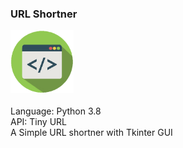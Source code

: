 ### URL Shortner
<img src="icon.png" width="20%" height="auto" />
<br>
<br>
Language: Python 3.8 <br />
API: Tiny URL
<br>
A Simple URL shortner with Tkinter GUI
